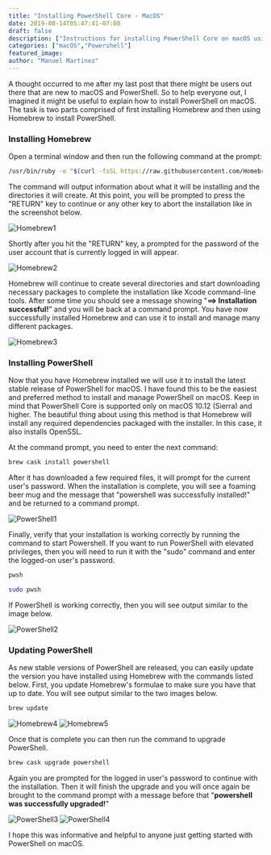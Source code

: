 ```yaml
---
title: "Installing PowerShell Core - MacOS"
date: 2019-08-14T05:47:41-07:00
draft: false
description: ["Instructions for installing PowerShell Core on macOS using Homebrew"]
categories: ["macOS","Powershell"]
featured_image:
author: "Manuel Martinez"
---
```


A thought occurred to me after my last post that there might be users out there that are new to macOS and PowerShell. So to help everyone out, I imagined it might be useful to explain how to install PowerShell on macOS. The task is two parts comprised of first installing Homebrew and then using Homebrew to install PowerShell.  

### Installing Homebrew  
Open a terminal window and then run the following command at the prompt:  
```bash
/usr/bin/ruby -e "$(curl -fsSL https://raw.githubusercontent.com/Homebrew/install/master/install)"
```  
The command will output information about what it will be installing and the directories it will create. At this point, you will be prompted to press the "RETURN" key to continue or any other key to abort the installation like in the screenshot below.  

![Homebrew1](/img/Homebrew1.png)

Shortly after you hit the "RETURN" key, a prompted for the password of the user account that is currently logged in will appear.  

![Homebrew2](/img/Homebrew2.png)

Homebrew will continue to create several directories and start downloading necessary packages to complete the installation like Xcode command-line tools. After some time you should see a message showing "**==> Installation successful!**" and you will be back at a command prompt. You have now successfully installed Homebrew and can use it to install and manage many different packages.

![Homebrew3](/img/Homebrew3.png)

### Installing PowerShell
Now that you have Homebrew installed we will use it to install the latest stable release of PowerShell for macOS. I have found this to be the easiest and preferred method to install and manage PowerShell on macOS. Keep in mind that PowerShell Core is supported only on macOS 10.12 (Sierra) and higher. The beautiful thing about using this method is that Homebrew will install any required dependencies packaged with the installer. In this case, it also installs OpenSSL.  

At the command prompt, you need to enter the next command:
```bash
brew cask install powershell
```
After it has downloaded a few required files, it will prompt for the current user's password. When the installation is complete, you will see a foaming beer mug and the message that "powershell was successfully installed!" and be returned to a command prompt.

![PowerShell1](/img/PowerShell1.png)

Finally, verify that your installation is working correctly by running the command to start Powershell. If you want to run PowerShell with elevated privileges, then you will need to run it with the "sudo" command and enter the logged-on user's password.
```bash
pwsh

sudo pwsh
```
If PowerShell is working correctly, then you will see output similar to the image below.

![PowerShell2](/img/PowerShell2.png)

### Updating PowerShell
As new stable versions of PowerShell are released, you can easily update the version you have installed using Homebrew with the commands listed below. First, you update Homebrew's formulae to make sure you have that up to date. You will see output similar to the two images below.
```bash
brew update
```

![Homebrew4](/img/Homebrew4.png)
![Homebrew5](/img/Homebrew5.png)

Once that is complete you can then run the command to upgrade PowerShell.
```bash
brew cask upgrade powershell
```

Again you are prompted for the logged in user's password to continue with the installation. Then it will finish the upgrade and you will once again be brought to the command prompt with a message before that "**powershell was successfully upgraded!**"

![PowerShell3](/img/PowerShell3.png)
![PowerShell4](/img/PowerShell4.png)

I hope this was informative and helpful to anyone just getting started with PowerShell on macOS.
